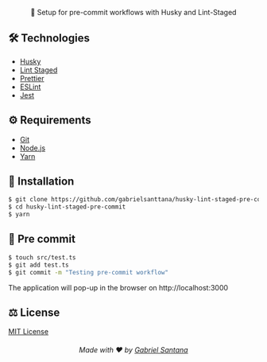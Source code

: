 <p align="center">🐶 Setup for pre-commit workflows with Husky and Lint-Staged</p>

## 🛠️ Technologies

<ul>
  <li><a href="https://github.com/typicode/husky">Husky</a></li>
  <li><a href="https://github.com/okonet/lint-staged">Lint Staged</a></li>
  <li><a href="https://prettier.io/">Prettier</a></li>
  <li><a href="https://eslint.org/docs/user-guide/getting-started">ESLint</a></li>
  <li><a href="https://jestjs.io/">Jest</a></li>
</ul>

## ⚙️ Requirements

<ul>
  <li><a href="https://git-scm.com/">Git</a></li>
  <li><a href="https://nodejs.org/en/">Node.js</a></li>
  <li><a href="https://www.typescriptlang.org/">Yarn</a></li>
</ul>

## 🚀 Installation

```bash
$ git clone https://github.com/gabrielsanttana/husky-lint-staged-pre-commit
$ cd husky-lint-staged-pre-commit
$ yarn
```

## 🧪 Pre commit

```bash
$ touch src/test.ts
$ git add test.ts
$ git commit -m "Testing pre-commit workflow"
```

The application will pop-up in the browser on http://localhost:3000

## ⚖️ License

[MIT License](https://github.com/gabrielsanttana/linkedin/blob/master/LICENSE)

<h6 align="center">Made with ❤️ by <a href="https://linkedin.com/in/gabrielsanttana">Gabriel Santana</a></h6>

